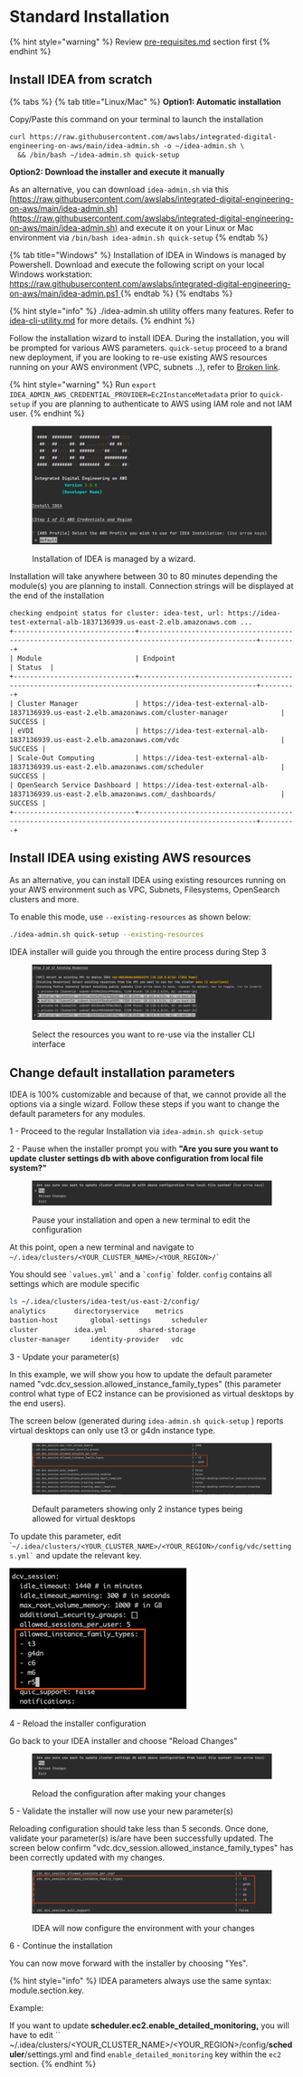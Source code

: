# Standard Installation

{% hint style="warning" %}
Review [pre-requisites.md](pre-requisites.md "mention") section first
{% endhint %}

## Install IDEA from scratch

{% tabs %}
{% tab title="Linux/Mac" %}
**Option1: Automatic installation**&#x20;

Copy/Paste this command on your terminal to launch the installation

```
curl https://raw.githubusercontent.com/awslabs/integrated-digital-engineering-on-aws/main/idea-admin.sh -o ~/idea-admin.sh \
  && /bin/bash ~/idea-admin.sh quick-setup
```

**Option2: Download the installer and execute it manually**

As an alternative, you can download `idea-admin.sh` via this [https://raw.githubusercontent.com/awslabs/integrated-digital-engineering-on-aws/main/idea-admin.sh](https://raw.githubusercontent.com/awslabs/integrated-digital-engineering-on-aws/main/idea-admin.sh) and execute it on your Linux or Mac environment via `/bin/bash idea-admin.sh quick-setup`&#x20;
{% endtab %}

{% tab title="Windows" %}
Installation of IDEA in Windows is managed by Powershell. Download and execute the following script on your local Windows workstation: [https://raw.githubusercontent.com/awslabs/integrated-digital-engineering-on-aws/main/idea-admin.ps1  ](https://raw.githubusercontent.com/awslabs/integrated-digital-engineering-on-aws/main/idea-admin.ps1)
{% endtab %}
{% endtabs %}

{% hint style="info" %}
./idea-admin.sh utility offers many features. Refer to [idea-cli-utility.md](../../developer-portal/idea-cli-utility.md "mention") for more details.
{% endhint %}

Follow the installation wizard to install IDEA. During the installation, you will be prompted for various AWS parameters. `quick-setup` proceed to a brand new deployment, if you are looking to re-use existing AWS resources running on your AWS environment (VPC, subnets ..), refer to [Broken link](broken-reference "mention").

{% hint style="warning" %}
Run `export IDEA_ADMIN_AWS_CREDENTIAL_PROVIDER=Ec2InstanceMetadata` prior to `quick-setup` if you are planning to authenticate to AWS using IAM role and not IAM user.
{% endhint %}

<figure><img src="../../.gitbook/assets/Screen Shot 2022-11-13 at 10.32.32 AM.png" alt=""><figcaption><p>Installation of IDEA is managed by a wizard.</p></figcaption></figure>

Installation will take anywhere between 30 to 80 minutes depending the module(s) you are planning to install. Connection strings will be displayed at the end of the installation

```
checking endpoint status for cluster: idea-test, url: https://idea-test-external-alb-1837136939.us-east-2.elb.amazonaws.com ...
+------------------------------+---------------------------------------------------------------------------------------------------+---------+
| Module                       | Endpoint                                                                                          | Status  |
+------------------------------+---------------------------------------------------------------------------------------------------+---------+
| Cluster Manager              | https://idea-test-external-alb-1837136939.us-east-2.elb.amazonaws.com/cluster-manager             | SUCCESS |
| eVDI                         | https://idea-test-external-alb-1837136939.us-east-2.elb.amazonaws.com/vdc                         | SUCCESS |
| Scale-Out Computing          | https://idea-test-external-alb-1837136939.us-east-2.elb.amazonaws.com/scheduler                   | SUCCESS |
| OpenSearch Service Dashboard | https://idea-test-external-alb-1837136939.us-east-2.elb.amazonaws.com/_dashboards/                | SUCCESS |
+------------------------------+---------------------------------------------------------------------------------------------------+---------+
```

## Install IDEA using existing AWS resources

As an alternative, you can install IDEA using existing resources running on your AWS environment such as VPC, Subnets, Filesystems, OpenSearch clusters and more.&#x20;

To enable this mode, use `--existing-resources` as shown below:

```bash
./idea-admin.sh quick-setup --existing-resources
```

IDEA installer will guide you through the entire process during Step 3

<figure><img src="../../.gitbook/assets/Screen Shot 2022-11-23 at 11.30.02 AM.png" alt=""><figcaption><p>Select the resources you want to re-use via the installer CLI interface</p></figcaption></figure>

## Change default installation parameters

IDEA is 100% customizable and because of that, we cannot provide all the options via a single wizard. Follow these steps if you want to change the default parameters for any modules.

1 - Proceed to the regular Installation via `idea-admin.sh quick-setup`

2 - Pause when the installer prompt you with **"Are you sure you want to update cluster settings db with above configuration from local file system?"**

<figure><img src="../../.gitbook/assets/Screen Shot 2022-11-15 at 2.05.19 PM.png" alt=""><figcaption><p>Pause your installation and open a new terminal to edit the configuration</p></figcaption></figure>

At this point, open a new terminal and navigate to `` ~/.idea/clusters/<YOUR_CLUSTER_NAME>/<YOUR_REGION>/` ``&#x20;

You should see `` `values.yml` `` and a `` `config` `` folder. `config` contains all settings which are module specific

```bash
ls ~/.idea/clusters/idea-test/us-east-2/config/
analytics		directoryservice	metrics
bastion-host		global-settings		scheduler
cluster			idea.yml		shared-storage
cluster-manager		identity-provider	vdc
```

3 - Update your parameter(s)

In this example, we will show you how to update the default parameter named "vdc.dcv\_session.allowed\_instance\_family\_types" (this parameter control what type of EC2 instance can be provisioned as virtual desktops by the end users).

The screen below (generated during `idea-admin.sh quick-setup` ) reports virtual desktops can only use t3 or g4dn instance type.

<figure><img src="../../.gitbook/assets/Screen Shot 2022-11-15 at 1.49.09 PM.png" alt=""><figcaption><p>Default parameters showing only 2 instance types being allowed for virtual desktops</p></figcaption></figure>

To update this parameter, edit  \``` ~/.idea/clusters/<YOUR_CLUSTER_NAME>/<YOUR_REGION>/config/vdc/settings.yml` `` and update the relevant key.

![](<../../.gitbook/assets/Screen Shot 2022-11-15 at 1.56.33 PM.png>)

4 - Reload the installer configuration

&#x20;Go back to your IDEA installer and choose "Reload Changes"

<figure><img src="../../.gitbook/assets/Screen Shot 2022-11-15 at 1.57.28 PM.png" alt=""><figcaption><p>Reload the configuration after making your changes</p></figcaption></figure>

5 - Validate the installer will now use your new parameter(s)

Reloading configuration should take less than 5 seconds. Once done, validate your parameter(s) is/are have been successfully updated. The screen below confirm "vdc.dcv\_session.allowed\_instance\_family\_types" has been correctly updated with my changes.

<figure><img src="../../.gitbook/assets/Screen Shot 2022-11-15 at 1.58.23 PM.png" alt=""><figcaption><p>IDEA will now configure the environment with your changes</p></figcaption></figure>

6 - Continue the installation

You can now move forward with the installer by choosing "Yes".

{% hint style="info" %}
IDEA parameters always use the same syntax: module.section.key.

Example:&#x20;

If you want to update **scheduler.ec2.enable\_detailed\_monitoring,** you will have to edit `` \~/.idea/clusters/\<YOUR\_CLUSTER\_NAME>/\<YOUR\_REGION>/config/**scheduler**/settings.yml and find `enable_detailed_monitoring` key within the `ec2` section.
{% endhint %}
